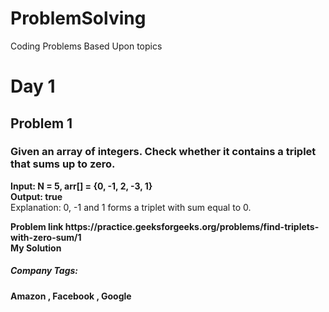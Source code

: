 # ProblemSolving
Coding Problems Based Upon topics

<h1>Day 1 </h1>
<h2>Problem 1</h2>
<h3>Given an array of integers. Check whether it contains a triplet that sums up to zero. </h3>
<p>
  <b> Input: 
    N = 5, arr[] = {0, -1, 2, -3, 1} </b><br>
  <b> Output: true </b> <br>
  Explanation: 0, -1 and 1 forms a triplet with sum equal to 0.
 </p>
 <b>Problem link <b> https://practice.geeksforgeeks.org/problems/find-triplets-with-zero-sum/1<br>
  <b>My Solution </b>  <br>
  <h5>Company Tags: </h5> <b> Amazon</b> ,  <b> Facebook</b> , <b>Google </b>

